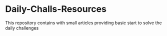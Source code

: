 # Daily-Challs-Resources
This repository contains with small articles providing basic start to solve the daily challenges
